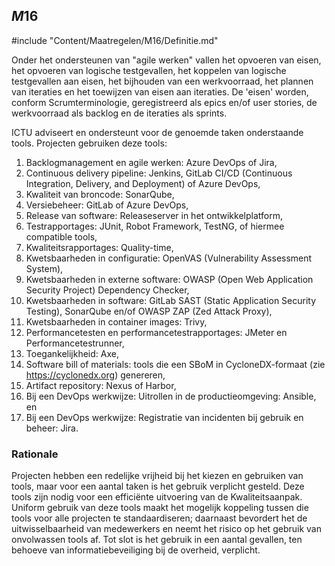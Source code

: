 ## $M16$

#include "Content/Maatregelen/M16/Definitie.md"

Onder het ondersteunen van "agile werken" vallen het opvoeren van eisen, het opvoeren van logische testgevallen, het koppelen van logische testgevallen aan eisen, het bijhouden van een werkvoorraad, het plannen van iteraties en het toewijzen van eisen aan iteraties. De 'eisen' worden, conform Scrumterminologie, geregistreerd als epics en/of user stories, de werkvoorraad als backlog en de iteraties als sprints.

ICTU adviseert en ondersteunt voor de genoemde taken onderstaande tools. Projecten gebruiken deze tools:

1. Backlogmanagement en agile werken: Azure DevOps of Jira,
2. Continuous delivery pipeline: Jenkins, GitLab CI/CD (Continuous Integration, Delivery, and Deployment) of Azure DevOps,
3. Kwaliteit van broncode: SonarQube,
4. Versiebeheer: GitLab of Azure DevOps,
5. Release van software: Releaseserver in het ontwikkelplatform,
6. Testrapportages: JUnit, Robot Framework, TestNG, of hiermee compatible tools,
7. Kwaliteitsrapportages: Quality-time,
8. Kwetsbaarheden in configuratie: OpenVAS (Vulnerability Assessment System),
9. Kwetsbaarheden in externe software: OWASP (Open Web Application Security Project) Dependency Checker,
10. Kwetsbaarheden in software: GitLab SAST (Static Application Security Testing), SonarQube en/of OWASP ZAP (Zed Attack Proxy),
11. Kwetsbaarheden in container images: Trivy,
12. Performancetesten en performancetestrapportages: JMeter en Performancetestrunner,
13. Toegankelijkheid: Axe,
14. Software bill of materials: tools die een SBoM in CycloneDX-formaat (zie https://cyclonedx.org) genereren,
15. Artifact repository: Nexus of Harbor,
16. Bij een DevOps werkwijze: Uitrollen in de productieomgeving: Ansible, en
17. Bij een DevOps werkwijze: Registratie van incidenten bij gebruik en beheer: Jira.

### Rationale

Projecten hebben een redelijke vrijheid bij het kiezen en gebruiken van tools, maar voor een aantal taken is het gebruik verplicht gesteld. Deze tools zijn nodig voor een efficiënte uitvoering van de Kwaliteitsaanpak. Uniform gebruik van deze tools maakt het mogelijk koppeling tussen die tools voor alle projecten te standaardiseren; daarnaast bevordert het de uitwisselbaarheid van medewerkers en neemt het risico op het gebruik van onvolwassen tools af. Tot slot is het gebruik in een aantal gevallen, ten behoeve van informatiebeveiliging bij de overheid, verplicht.
